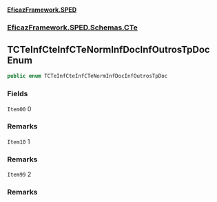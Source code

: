 #### [EficazFramework.SPED](EficazFrameworkSPED.md 'EficazFramework SPED')
### [EficazFramework.SPED.Schemas.CTe](EficazFramework.SPED.Schemas.CTe.md 'EficazFramework.SPED.Schemas.CTe')

## TCTeInfCteInfCTeNormInfDocInfOutrosTpDoc Enum

```csharp
public enum TCTeInfCteInfCTeNormInfDocInfOutrosTpDoc
```
### Fields

<a name='EficazFramework.SPED.Schemas.CTe.TCTeInfCteInfCTeNormInfDocInfOutrosTpDoc.Item00'></a>

`Item00` 0

### Remarks

<a name='EficazFramework.SPED.Schemas.CTe.TCTeInfCteInfCTeNormInfDocInfOutrosTpDoc.Item10'></a>

`Item10` 1

### Remarks

<a name='EficazFramework.SPED.Schemas.CTe.TCTeInfCteInfCTeNormInfDocInfOutrosTpDoc.Item99'></a>

`Item99` 2

### Remarks